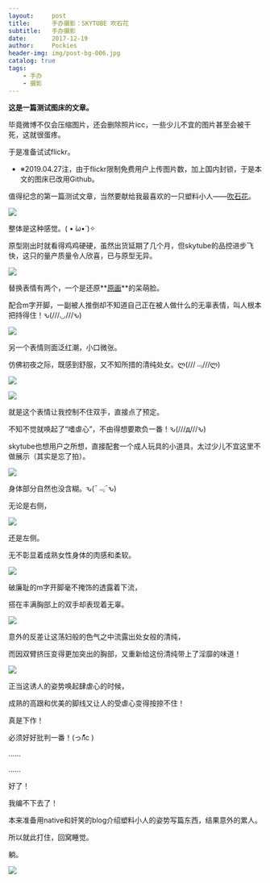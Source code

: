 ```yaml
---
layout:     post
title:      手办摄影：SKYTUBE 吹石花
subtitle:   手办摄影
date:       2017-12-19
author:     Pockies
header-img: img/post-bg-006.jpg
catalog: true
tags:
    - 手办
    - 摄影
---
```


**这是一篇测试图床的文章。**

毕竟微博不仅会压缩图片，还会删除照片icc，一些少儿不宜的图片甚至会被干死，这就很蛋疼。

于是准备试试flickr。

- ※2019.04.27注，由于flickr限制免费用户上传图片数，加上国内封锁，于是本文的图床已改用Github。

值得纪念的第一篇测试文章，当然要献给我最喜欢的一只塑料小人——[吹石花](http://skytube.jp/item/ax1043hana.html)。

![](https://cdn.jsdelivr.net/gh/Pockies/pic/24289956077_ff13274bde_k.jpg)

整体是这种感觉。( • ̀ω•́ )✧﻿

原型刚出时就看得鸡鸡硬硬，虽然出货延期了几个月，但skytube的品控进步飞快，这只的量产质量令人欣喜，已与原型无异。

![](https://cdn.jsdelivr.net/gh/Pockies/pic/39150189271_ba83740458_k.jpg)

替换表情有两个，一个是还原**[原画](http://skytube.jp/item/images/ax1043hana/postcard.jpg)**的呆萌脸。

配合m字开脚，一副被人推倒却不知道自己正在被人做什么的无辜表情，叫人根本把持得住！ԅ(///◡///ԅ)﻿

![](https://cdn.jsdelivr.net/gh/Pockies/pic/24289950467_339145f487_k.jpg)

另一个表情则面泛红潮，小口微张。

仿佛初夜之际，既感到舒服，又不知所措的清纯处女。ლ(///﹃///ლ)

![](https://cdn.jsdelivr.net/gh/Pockies/pic/38269282275_860f2ae5cf_k.jpg)

![](https://cdn.jsdelivr.net/gh/Pockies/pic/24289945757_f5048ca691_k.jpg)

就是这个表情让我控制不住双手，直接点了预定。

不知不觉就唤起了“嗜虐心”，不由得想要欺负一番！﻿ԅ(///д///ԅ)﻿

skytube也想用户之所想，直接配套一个成人玩具的小道具，太过少儿不宜这里不做展示（其实是忘了拍）。

![](https://cdn.jsdelivr.net/gh/Pockies/pic/25284473028_85b76b7f68_k.jpg)

身体部分自然也没含糊。ԅ(¯﹃¯ԅ)﻿

无论是右侧，

![](https://cdn.jsdelivr.net/gh/Pockies/pic/25284470428_253cfb018d_k.jpg)

还是左侧。

无不彰显着成熟女性身体的肉感和柔软。

![](https://cdn.jsdelivr.net/gh/Pockies/pic/39120023872_9d8b5da45f_k.jpg)

破廉耻的m字开脚毫不掩饰的透露着下流，

搭在丰满胸部上的双手却表现着无辜。

![](https://cdn.jsdelivr.net/gh/Pockies/pic/39120018482_9a342ee1bc_k.jpg)

意外的反差让这荡妇般的色气之中流露出处女般的清纯，

而因双臂挤压变得更加突出的胸部，又重新给这份清纯带上了淫靡的味道！

![](https://cdn.jsdelivr.net/gh/Pockies/pic/39120032692_4cc8bc466f_k.jpg)

正当这诱人的姿势唤起肆虐心的时候，

成熟的高跟和优美的脚线又让人的受虐心变得按捺不住！

真是下作！

必须好好批判一番！(っก้้้้้้้้้้้้้้้้้้้้c )

......

......

好了！

我编不下去了！

本来准备用native和奸笑的blog介绍塑料小人的姿势写篇东西，结果意外的累人。

所以就此打住，回窝睡觉。

躺。

![](https://cdn.jsdelivr.net/gh/Pockies/pic/24284943617_687aa21f5b_k.jpg)
